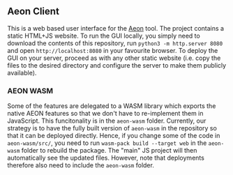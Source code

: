 ## Aeon Client

This is a web based user interface for the [Aeon](http://biodivine.fi.muni.cz/aeon) tool. The project contains a static HTML+JS website. To run the GUI locally, you simply need to download the contents of this repository, run `python3 -m http.server 8080` and open `http://localhost:8080` in your favourite browser. To deploy the GUI on your server, proceed as with any other static website (i.e. copy the files to the desired directory and configure the server to make them publicly available).

### AEON WASM

Some of the features are delegated to a WASM library which exports the native AEON features so that we don't have to re-implement them in JavaScript. This funcitonality is in the `aeon-wasm` folder. Currently, our strategy is to have the fully built version of `aeon-wasm` in the repository so that it can be deployed directly. Hence, if you change some of the code in `aeon-wasm/src/`, you need to run `wasm-pack build --target web` in the `aeon-wasm` folder to rebuild the package. The "main" JS project will then automatically see the updated files. However, note that deployments therefore also need to include the `aeon-wasm` folder.